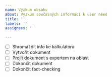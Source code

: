 ```yaml
---
name: Výzkum obsahu
about: Výzkum současných informací k user need
title: ''
labels: ''
assignees: ''

---
```


- [ ] Shromáždit info ke kalkulátoru
- [ ] Vytvořit dokument
- [ ] Projít dokument s expertem na oblast
- [ ] Dokončit dokument
- [ ] Dokončit fact-checking
